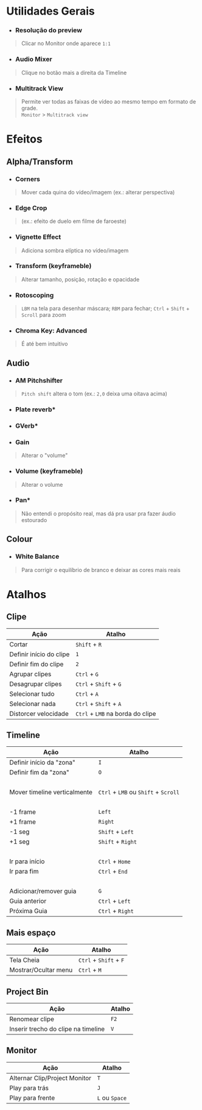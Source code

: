 
# Utilidades Gerais
- ### Resolução do preview 
> Clicar no Monitor onde aparece `1:1`
- ### Audio Mixer 
> Clique no botão mais a direita da Timeline
- ### Multitrack View
> Permite ver todas as faixas de vídeo ao mesmo tempo em formato de grade. <br>
`Monitor` > `Multitrack view`
# Efeitos
## Alpha/Transform
- ### Corners 
> Mover cada quina do vídeo/imagem (ex.: alterar perspectiva)

- ### Edge Crop 
> (ex.: efeito de duelo em filme de faroeste)

- ### Vignette Effect 
> Adiciona sombra elíptica no vídeo/imagem

- ### Transform (keyframeble)
> Alterar tamanho, posição, rotação e opacidade 

- ### Rotoscoping
> `LBM` na tela para desenhar máscara; `RBM` para fechar; `Ctrl` + `Shift` + `Scroll` para zoom

- ### Chroma Key: Advanced
> É até bem intuitivo

## Audio
- ### AM Pitchshifter
> `Pitch shift` altera o tom (ex.: `2,0` deixa uma oitava acima)

- ### Plate reverb*
- ### GVerb*
- ### Gain
> Alterar o "volume"

- ### Volume (keyframeble)
> Alterar o volume 

- ### Pan*
> Não entendi o propósito real, mas dá pra usar pra fazer áudio estourado

## Colour
- ### White Balance
> Para corrigir o equilíbrio de branco e deixar as cores mais reais


# Atalhos
## Clipe
| Ação | Atalho |
| --- | --- |
| Cortar | `Shift` + `R` |
| Definir início do clipe | `1` |
| Definir fim do clipe | `2` |
| Agrupar clipes | `Ctrl` + `G` |
| Desagrupar clipes | `Ctrl` + `Shift` + `G` |
| Selecionar tudo | `Ctrl` + `A` |
| Selecionar nada | `Ctrl` + `Shift` + `A` |
| Distorcer velocidade | `Ctrl` + `LMB` na borda do clipe |

## Timeline
| Ação | Atalho |
| --- | --- |
| Definir início da "zona" | `I` |
| Definir fim da "zona" | `O` |
|‎|‎|
| Mover timeline verticalmente | `Ctrl` + `LMB` ou  `Shift` + `Scroll` |
|‎|‎|
| -1 frame |  `Left`  |
| +1 frame |  `Right`  |
| -1 seg  | `Shift` +  `Left`  |
| +1 seg | `Shift` +  `Right`  |
|‎|‎|
| Ir para início | `Ctrl` +  `Home`  |
| Ir para fim | `Ctrl` +  `End`  |
|‎|‎|
| Adicionar/remover guia | `G` |
| Guia anterior | `Ctrl` +  `Left`  |
| Próxima Guia | `Ctrl` +  `Right`  |

## Mais espaço
| Ação | Atalho |
| --- | --- |
| Tela Cheia | `Ctrl` + `Shift` + `F` |
| Mostrar/Ocultar menu | `Ctrl` + `M` |

## Project Bin
| Ação | Atalho |
| --- | --- |
| Renomear clipe | `F2` |
| Inserir trecho do clipe na timeline |  `V` |

## Monitor
| Ação | Atalho |
| --- | --- |
| Alternar Clip/Project Monitor | `T` |
| Play para trás |  `J`  |
| Play para frente |  `L` ou `Space` |
